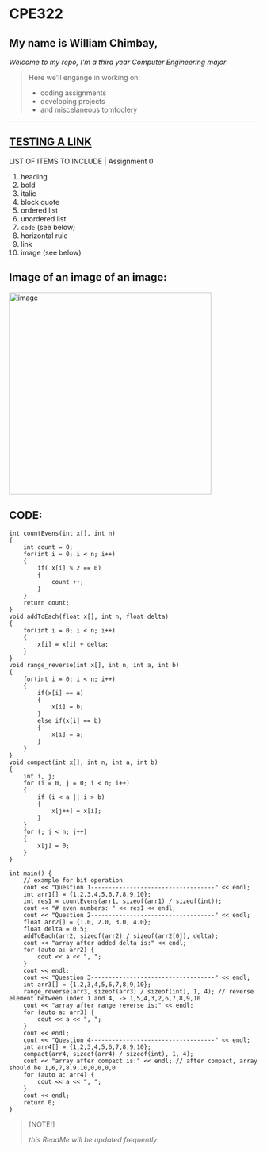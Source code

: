# CPE322
## My name is **William Chimbay**, 

*Welcome to my repo, I'm a third year Computer Engineering major*

> Here we'll engange in working on:
> - coding assignments
> - developing projects
> - and miscelaneous tomfoolery
---
[TESTING A LINK](https://github.com/will-chimbay/CPE322/tree/main)
---
LIST OF ITEMS TO INCLUDE | Assignment 0
1. heading
2. bold
3. italic
4. block quote
5. ordered list
6. unordered list
7. `code` (see below)
8. horizontal rule
9. link
10. image (see below)

## Image of an image of an image:
<img width="408" alt="image" src="https://github.com/will-chimbay/CPE322/assets/123396327/71ff2caf-d991-430f-be0e-5fec476735d1">

## CODE:
```
int countEvens(int x[], int n)
{
    int count = 0;
    for(int i = 0; i < n; i++)
    {
        if( x[i] % 2 == 0)
        {
            count ++;
        }
    }    
    return count;
}
void addToEach(float x[], int n, float delta)
{
    for(int i = 0; i < n; i++)
    {
        x[i] = x[i] + delta;
    }
}
void range_reverse(int x[], int n, int a, int b)
{
    for(int i = 0; i < n; i++)
    {
        if(x[i] == a)
        {
            x[i] = b;
        }
        else if(x[i] == b)
        {
            x[i] = a;
        }
    }
}
void compact(int x[], int n, int a, int b)
{
    int i, j;
    for (i = 0, j = 0; i < n; i++) 
    {
        if (i < a || i > b) 
        {
            x[j++] = x[i];
        }
    }
    for (; j < n; j++) 
    {
        x[j] = 0;
    }
}

int main() {
    // example for bit operation
    cout << "Question 1-----------------------------------" << endl;
    int arr1[] = {1,2,3,4,5,6,7,8,9,10};
    int res1 = countEvens(arr1, sizeof(arr1) / sizeof(int));
    cout << "# even numbers: " << res1 << endl;
    cout << "Question 2-----------------------------------" << endl;
    float arr2[] = {1.0, 2.0, 3.0, 4.0};
    float delta = 0.5;
    addToEach(arr2, sizeof(arr2) / sizeof(arr2[0]), delta);
    cout << "array after added delta is:" << endl;
    for (auto a: arr2) {
        cout << a << ", ";
    }
    cout << endl;
    cout << "Question 3-----------------------------------" << endl;
    int arr3[] = {1,2,3,4,5,6,7,8,9,10};
    range_reverse(arr3, sizeof(arr3) / sizeof(int), 1, 4); // reverse element between index 1 and 4, -> 1,5,4,3,2,6,7,8,9,10
    cout << "array after range reverse is:" << endl;
    for (auto a: arr3) {
        cout << a << ", ";
    }
    cout << endl;
    cout << "Question 4-----------------------------------" << endl;
    int arr4[] = {1,2,3,4,5,6,7,8,9,10};
    compact(arr4, sizeof(arr4) / sizeof(int), 1, 4);
    cout << "array after compact is:" << endl; // after compact, array should be 1,6,7,8,9,10,0,0,0,0
    for (auto a: arr4) {
        cout << a << ", ";
    }
    cout << endl;
    return 0;
}
```

> [NOTE!]
>
> *this ReadMe will be updated frequently*
